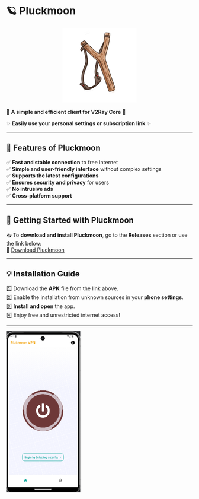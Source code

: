
# 🪐 **Pluckmoon**

<div align="center">
  <a href="#">  
    <img src="assets/images/logo.png" width="200" height="200">  
  </a>  
</div>

🚀 **A simple and efficient client for V2Ray Core** 🚀

✨ **Easily use your personal settings or subscription link** ✨

---

## 🌟 **Features of Pluckmoon**  
✅ **Fast and stable connection** to free internet  
✅ **Simple and user-friendly interface** without complex settings  
✅ **Supports the latest configurations**  
✅ **Ensures security and privacy** for users  
✅ **No intrusive ads**  
✅ **Cross-platform support**  

---

## 🎯 **Getting Started with Pluckmoon**

📥 To **download and install Pluckmoon**, go to the **Releases** section or use the link below:  
🔗 [Download Pluckmoon](https://github.com/plukhmon/Plukhmon/releases/latest)

---

## 💡 **Installation Guide**

1️⃣ Download the **APK** file from the link above.  
2️⃣ Enable the installation from unknown sources in your **phone settings**.  
3️⃣ **Install and open** the app.  
4️⃣ Enjoy free and unrestricted internet access!  

--- 
<img src="screenshuts/Screenshot 2025-02-26.png" width="200" >  